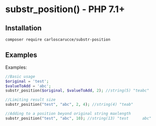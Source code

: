 # substr_position() - PHP 7.1+

## Installation

```
composer require carloscarucce/substr-position
```

## Examples

Examples:
```php
//Basic usage
$original = 'test';
$valueToAdd = 'abc';
substr_position($original, $valueToAdd, 2); //string(5) "teabc"

//Limiting result size
substr_position("test", "abc", 2, 4); //string(4) "teab"

//Adding to a position beyond original string maxlength
substr_position("test", "abc", 10); //string(13) "test      abc"
```
